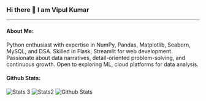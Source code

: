 ### Hi there 👋 I am Vipul Kumar
---

#### About Me:

Python enthusiast with expertise in NumPy, Pandas, Matplotlib, Seaborn, MySQL, and DSA. Skilled in Flask, Streamlit for web development. Passionate about data narratives, detail-oriented problem-solving, and continuous growth. Open to exploring ML, cloud platforms for data analysis.

#### Github Stats:
![Stats 3](https://github-readme-stats.vercel.app/api?username=Vipul4765)
![Stats2](https://github-readme-stats.vercel.app/api/top-langs/?username=Vipul4765)
![Github Stats](https://github-readme-streak-stats.herokuapp.com/?user=Vipul4765)




<!--
**Vipul4765/Vipul4765** is a ✨ _special_ ✨ repository because its `README.md` (this file) appears on your GitHub profile.

Here are some ideas to get you started:

- 🔭 I’m currently working on ...
- 🌱 I’m currently learning ...
- 👯 I’m looking to collaborate on ...
- 🤔 I’m looking for help with ...
- 💬 Ask me about ...
- 📫 How to reach me: ...
- 😄 Pronouns: ...
- ⚡ Fun fact: ...
-->
